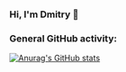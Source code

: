 ### Hi, I'm Dmitry 👋

### General GitHub activity:
[![Anurag's GitHub stats](https://github-readme-stats.vercel.app/api?username=NymiKo)](https://github.com/anuraghazra/github-readme-stats)
<!--
**NymiKo/NymiKo** is a ✨ _special_ ✨ repository because its `README.md` (this file) appears on your GitHub profile.

Here are some ideas to get you started:

- 🔭 I’m currently working on ...
- 🌱 I’m currently learning ...
- 👯 I’m looking to collaborate on ...
- 🤔 I’m looking for help with ...
- 💬 Ask me about ...
- 📫 How to reach me: ...
- 😄 Pronouns: ...
- ⚡ Fun fact: ...
-->
